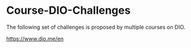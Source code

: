 # Course-DIO-Challenges
The following set of challenges is proposed by multiple courses on DIO.

https://www.dio.me/en
